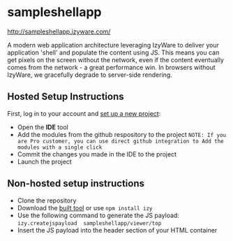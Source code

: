 # sampleshellapp
http://sampleshellapp.izyware.com/

A modern web application architecture leveraging IzyWare to deliver your application 'shell' and populate the content using JS. This means you can get pixels on the screen without the network, even if the content eventually comes from the network - a great performance win. In browsers without IzyWare, we gracefully degrade to server-side rendering.

## Hosted Setup Instructions

First, log in to your account and [set up a new project](https://izyware.com/):

* Open the **IDE** tool
* Add the modules from the github respository to the project `NOTE: If you are Pro customer, you can use direct github integration to Add the modules with a single click`
* Commit the changes you made in the IDE to the project 
* Launch the project

## Non-hosted setup instructions

* Clone the repository 
* Download the [built tool](https://izyware.com/) or use `npm install izy`
* Use the following command to generate the JS payload: `izy.createjspayload  sampleshellapp/viewer/top`
* Insert the JS payload into the header section of your HTML container 
